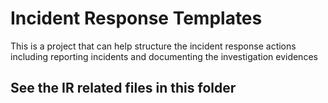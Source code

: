 # Incident Response Templates

This is a project that can help structure the incident response actions including reporting incidents and documenting the investigation evidences

## See the IR related files in this folder
